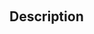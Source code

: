 <!-- SVG_Define_gradient_r_by_arrays ( svgObject ; gradientName ; fx ; fy ; r ; cx ; cy ; Param_8 ; … ; N )
 -> svgObject (Text)
 -> gradientName (Text)
 -> fx (Long Integer)
 -> fy (Long Integer)
 -> r (Long Integer)
 -> cx (Long Integer)
 -> cy (Long Integer)
 -> Param_8 ; … ; N (Text)-->
﻿<!-- SVG_Define_gradient_r_by_arrays ( svgObject ; gradientName ; fx ; fy ; r ; cx ; cy ; Param_8 ; … ; N )
 -> svgObject (Text)
 -> gradientName (Text)
 -> fx (Long Integer)
 -> fy (Long Integer)
 -> r (Long Integer)
 -> cx (Long Integer)
 -> cy (Long Integer)
 -> Param_8 ; … ; N (Text)-->
## Description
